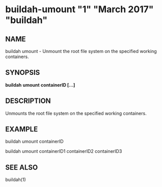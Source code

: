 # buildah-umount "1" "March 2017" "buildah"

## NAME
buildah umount - Unmount the root file system on the specified working containers.

## SYNOPSIS
**buildah** **umount** **containerID [...]**

## DESCRIPTION
Unmounts the root file system on the specified working containers.

## EXAMPLE

buildah umount containerID

buildah umount containerID1 containerID2 containerID3

## SEE ALSO
buildah(1)
